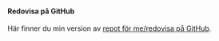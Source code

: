 #### Redovisa på GitHub

Här finner du min version av [repot för me/redovisa på GitHub](https://github.com/rojh17/oophp_v5).
